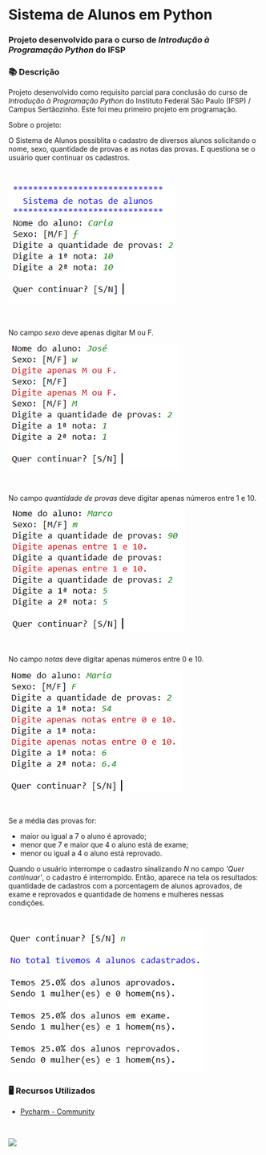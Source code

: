 # Sistema de Alunos em Python

### Projeto desenvolvido para o curso de *Introdução à Programação Python* do IFSP 


### 📚  Descrição

Projeto desenvolvido como requisito parcial para conclusão do curso de *Introdução à Programação Python* do Instituto Federal São Paulo (IFSP) / Campus Sertãozinho. 
Este foi meu primeiro projeto em programação.

Sobre o projeto: 

O Sistema de Alunos possiblita o cadastro de diversos alunos solicitando o nome, sexo, quantidade de provas e as notas das provas. 
E questiona se o usuário quer continuar os cadastros.

&nbsp;

<img src='img/figura1.png'>


&nbsp;

No campo *sexo* deve apenas digitar M ou F.

<img src='img/figura2.png'>

&nbsp;

No campo *quantidade de provas* deve digitar apenas números entre 1 e 10.

<img src='img/figura3.png'>

&nbsp;

No campo *notas* deve digitar apenas números entre 0 e 10.

<img src='img/figura4.png'>

&nbsp;

Se a média das provas for:

- maior ou igual a 7 o aluno é aprovado;
- menor que 7 e maior que 4 o aluno está de exame;
- menor ou igual a 4 o aluno está reprovado.

Quando o usuário interrompe o cadastro sinalizando *N* no campo *'Quer continuar'*, o cadastro é interrompido. 
Então, aparece na tela os resultados: quantidade de cadastros com a porcentagem de alunos aprovados, de exame e reprovados e quantidade de homens e mulheres nessas condições.

&nbsp;

<img src='img/figura5.png'>


### 🖥️  Recursos Utilizados

- [Pycharm - Community](https://www.jetbrains.com/pt-br/pycharm/download/)

&nbsp;


<a href="https://www.linkedin.com/in/claudia-nogueira-dos-anjos-b71726215/" target="_blank">
        <img src="https://img.shields.io/badge/claudiaanjos-%230077B5.svg?&style=for-the-badge&logo=linkedin&logoColor=white&link=mailto:https://www.linkedin.com/in/claudia-nogueira-dos-anjos-093407180/">
</a>

